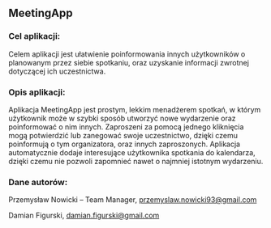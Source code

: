 ## MeetingApp

### Cel aplikacji:

Celem aplikacji jest ułatwienie poinformowania innych użytkowników o planowanym przez siebie spotkaniu, oraz uzyskanie informacji zwrotnej dotyczącej ich uczestnictwa.

### Opis aplikacji:

Aplikacja MeetingApp jest prostym, lekkim menadżerem spotkań, w którym użytkownik może w szybki sposób utworzyć nowe wydarzenie oraz poinformować o nim innych. Zaproszeni za pomocą jednego kliknięcia mogą potwierdzić lub zanegować swoje uczestnictwo, dzięki czemu poinformują o tym organizatora, oraz innych zaproszonych. 
Aplikacja automatycznie dodaje interesujące użytkownika spotkania do kalendarza, dzięki czemu nie pozwoli zapomnieć nawet o najmniej istotnym wydarzeniu.

### Dane autorów:

Przemysław Nowicki – Team Manager, przemyslaw.nowicki93@gmail.com

Damian Figurski, damian.figurski@gmail.com 
